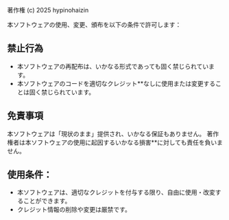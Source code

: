 著作権 (c) 2025 hypinohaizin

本ソフトウェアの使用、変更、頒布を以下の条件で許可します：

## 禁止行為
- 本ソフトウェアの再配布は、いかなる形式であっても固く禁じられています。
- 本ソフトウェアのコードを適切なクレジット**なしに使用または変更することは固く禁じられています。

## 免責事項
本ソフトウェアは「現状のまま」提供され、いかなる保証もありません。
著作権者は本ソフトウェアの使用に起因するいかなる損害**に対しても責任を負いません。

## 使用条件：
- 本ソフトウェアは、適切なクレジットを付与する限り、自由に使用・改変することができます。
- クレジット情報の削除や変更は厳禁です。
